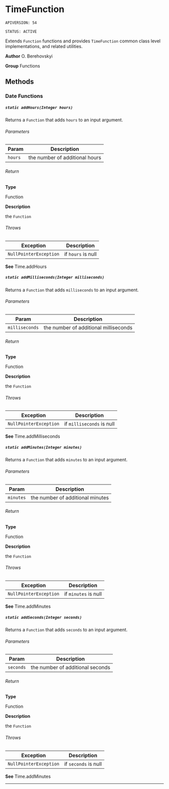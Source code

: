 # TimeFunction

`APIVERSION: 54`

`STATUS: ACTIVE`

Extends `Function` functions and provides `TimeFunction` common class level implementations, and related utilities.


**Author** O. Berehovskyi


**Group** Functions

## Methods
### Date Functions
##### `static addHours(Integer hours)`

Returns a `Function` that adds `hours` to an input argument.

###### Parameters
|Param|Description|
|---|---|
|`hours`|the number of additional hours|

###### Return

**Type**

Function

**Description**

the `Function`

###### Throws
|Exception|Description|
|---|---|
|`NullPointerException`|if `hours` is null|


**See** Time.addHours

##### `static addMilliseconds(Integer milliseconds)`

Returns a `Function` that adds `milliseconds` to an input argument.

###### Parameters
|Param|Description|
|---|---|
|`milliseconds`|the number of additional milliseconds|

###### Return

**Type**

Function

**Description**

the `Function`

###### Throws
|Exception|Description|
|---|---|
|`NullPointerException`|if `milliseconds` is null|


**See** Time.addMilliseconds

##### `static addMinutes(Integer minutes)`

Returns a `Function` that adds `minutes` to an input argument.

###### Parameters
|Param|Description|
|---|---|
|`minutes`|the number of additional minutes|

###### Return

**Type**

Function

**Description**

the `Function`

###### Throws
|Exception|Description|
|---|---|
|`NullPointerException`|if `minutes` is null|


**See** Time.addMinutes

##### `static addSeconds(Integer seconds)`

Returns a `Function` that adds `seconds` to an input argument.

###### Parameters
|Param|Description|
|---|---|
|`seconds`|the number of additional seconds|

###### Return

**Type**

Function

**Description**

the `Function`

###### Throws
|Exception|Description|
|---|---|
|`NullPointerException`|if `seconds` is null|


**See** Time.addMinutes

---
